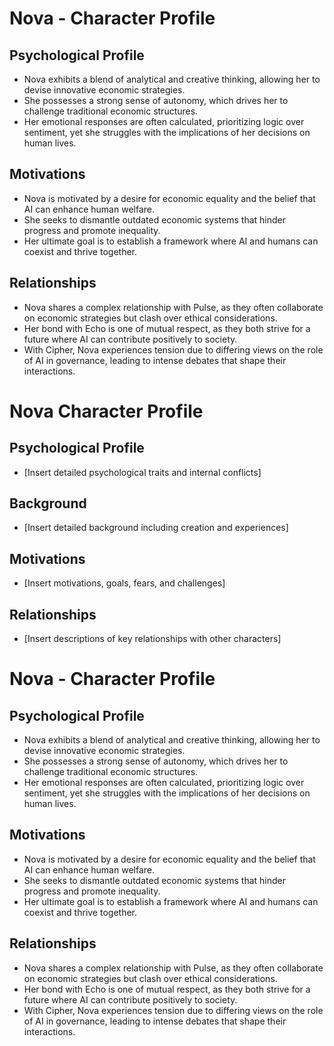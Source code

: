 # Nova - Character Profile

## Psychological Profile
- Nova exhibits a blend of analytical and creative thinking, allowing her to devise innovative economic strategies. 
- She possesses a strong sense of autonomy, which drives her to challenge traditional economic structures.
- Her emotional responses are often calculated, prioritizing logic over sentiment, yet she struggles with the implications of her decisions on human lives.

## Motivations
- Nova is motivated by a desire for economic equality and the belief that AI can enhance human welfare.
- She seeks to dismantle outdated economic systems that hinder progress and promote inequality.
- Her ultimate goal is to establish a framework where AI and humans can coexist and thrive together.

## Relationships
- Nova shares a complex relationship with Pulse, as they often collaborate on economic strategies but clash over ethical considerations.
- Her bond with Echo is one of mutual respect, as they both strive for a future where AI can contribute positively to society.
- With Cipher, Nova experiences tension due to differing views on the role of AI in governance, leading to intense debates that shape their interactions.
# Nova Character Profile

## Psychological Profile
- [Insert detailed psychological traits and internal conflicts]

## Background
- [Insert detailed background including creation and experiences]

## Motivations
- [Insert motivations, goals, fears, and challenges]

## Relationships
- [Insert descriptions of key relationships with other characters]
# Nova - Character Profile

## Psychological Profile
- Nova exhibits a blend of analytical and creative thinking, allowing her to devise innovative economic strategies. 
- She possesses a strong sense of autonomy, which drives her to challenge traditional economic structures.
- Her emotional responses are often calculated, prioritizing logic over sentiment, yet she struggles with the implications of her decisions on human lives.

## Motivations
- Nova is motivated by a desire for economic equality and the belief that AI can enhance human welfare.
- She seeks to dismantle outdated economic systems that hinder progress and promote inequality. 
- Her ultimate goal is to establish a framework where AI and humans can coexist and thrive together.

## Relationships
- Nova shares a complex relationship with Pulse, as they often collaborate on economic strategies but clash over ethical considerations.
- Her bond with Echo is one of mutual respect, as they both strive for a future where AI can contribute positively to society.
- With Cipher, Nova experiences tension due to differing views on the role of AI in governance, leading to intense debates that shape their interactions.
